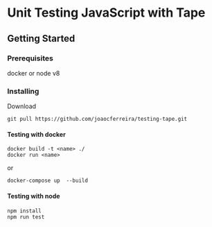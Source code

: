# Unit Testing JavaScript with Tape

## Getting Started

### Prerequisites

docker or node v8

### Installing

Download

```
git pull https://github.com/joaocferreira/testing-tape.git
```

#### Testing with docker 

```
docker build -t <name> ./
docker run <name>
```

or

```
docker-compose up  --build
```

#### Testing with node 

```
npm install
npm run test
```
